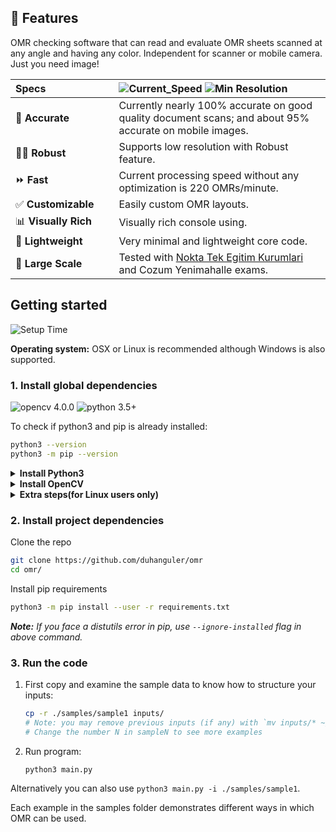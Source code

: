 ## 🎯 Features

OMR checking software that can read and evaluate OMR sheets scanned at any angle and having any color. Independent for scanner or mobile camera. Just you need image!

| Specs <img width=200/> | ![Current_Speed](https://img.shields.io/badge/Speed-220+_OMRs/min-blue.svg?style=flat-square) ![Min Resolution](https://img.shields.io/badge/Min_Resolution-640x480-blue.svg?style=flat-square) <img width=200/> |
| :--------------------- | :--------------------------------------------------------------------------------------------------------------------------------------------------------------------------------------------------------------- |
| 💯 **Accurate**        | Currently nearly 100% accurate on good quality document scans; and about 95% accurate on mobile images.                                                                                                          |
| 💪🏿 **Robust**          | Supports low resolution  with Robust feature.                                                                                                                                                                    |
| ⏩ **Fast**            | Current processing speed without any optimization is 220 OMRs/minute.                                                                                                                                            |
| ✅ **Customizable**    | Easily custom  OMR layouts.                                                                                                                                                                                      |
| 📊 **Visually Rich**   | Visually rich console using.                                                                                                                                                                                     |
| 🎈 **Lightweight**     | Very minimal and lightweight core code.                                                                                                                                                                          |
| 🏫 **Large Scale**     | Tested with [Nokta Tek Egitim Kurumlari](https://noktatek.com.tr) and Cozum Yenimahalle exams.                                                                                                                   |


## Getting started

![Setup Time](https://img.shields.io/badge/Setup_Time-10_min-blue.svg)

**Operating system:** OSX or Linux is recommended although Windows is also supported.

### 1. Install global dependencies

![opencv 4.0.0](https://img.shields.io/badge/opencv-4.0.0-blue.svg) ![python 3.5+](https://img.shields.io/badge/python-3.7+-blue.svg)

To check if python3 and pip is already installed:

```bash
python3 --version
python3 -m pip --version
```

<details>
	<summary><b>Install Python3</b></summary>

To install python3 follow instructions [here](https://www.python.org/downloads/)

To install pip - follow instructions [here](https://pip.pypa.io/en/stable/installation/)

</details>
<details>
<summary><b>Install OpenCV</b></summary>

**Any installation method is fine.**

Recommended:

```bash
python3 -m pip install --user --upgrade pip
python3 -m pip install --user opencv-python
python3 -m pip install --user opencv-contrib-python
```

More details on pip install openCV [here](https://www.pyimagesearch.com/2018/09/19/pip-install-opencv/).

</details>

<details>

<summary><b>Extra steps(for Linux users only)</b></summary>

<b>Installing missing libraries(if any):</b>

On a fresh computer, some of the libraries may get missing in event after a successful pip install. Install them using following commands[(ref)](https://www.pyimagesearch.com/2018/05/28/ubuntu-18-04-how-to-install-opencv/):

```bash
sudo apt-get install -y build-essential cmake unzip pkg-config
sudo apt-get install -y libjpeg-dev libpng-dev libtiff-dev
sudo apt-get install -y libavcodec-dev libavformat-dev libswscale-dev libv4l-dev
sudo apt-get install -y libatlas-base-dev gfortran
```

</details>

### 2. Install project dependencies

Clone the repo

```bash
git clone https://github.com/duhanguler/omr
cd omr/
```

Install pip requirements

```bash
python3 -m pip install --user -r requirements.txt
```

_**Note:** If you face a distutils error in pip, use `--ignore-installed` flag in above command._

<!-- Wiki should not get cloned -->

### 3. Run the code

1. First copy and examine the sample data to know how to structure your inputs:
   ```bash
   cp -r ./samples/sample1 inputs/
   # Note: you may remove previous inputs (if any) with `mv inputs/* ~/.trash`
   # Change the number N in sampleN to see more examples
   ```
2. Run program:
   ```bash
   python3 main.py
   ```

Alternatively you can also use `python3 main.py -i ./samples/sample1`.

Each example in the samples folder demonstrates different ways in which OMR can be used.
